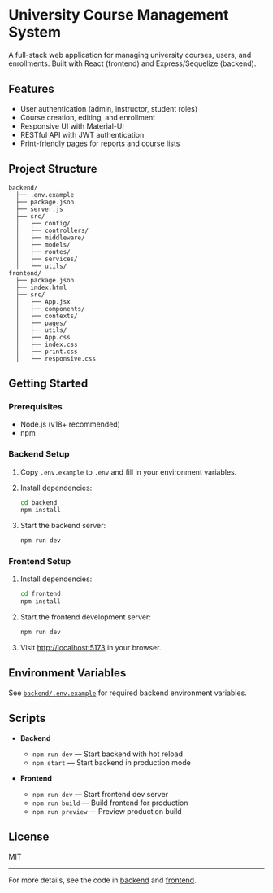 # University Course Management System

A full-stack web application for managing university courses, users, and enrollments. Built with React (frontend) and Express/Sequelize (backend).

## Features

- User authentication (admin, instructor, student roles)
- Course creation, editing, and enrollment
- Responsive UI with Material-UI
- RESTful API with JWT authentication
- Print-friendly pages for reports and course lists

## Project Structure

```
backend/
  ├── .env.example
  ├── package.json
  ├── server.js
  ├── src/
  │   ├── config/
  │   ├── controllers/
  │   ├── middleware/
  │   ├── models/
  │   ├── routes/
  │   ├── services/
  │   └── utils/
frontend/
  ├── package.json
  ├── index.html
  ├── src/
  │   ├── App.jsx
  │   ├── components/
  │   ├── contexts/
  │   ├── pages/
  │   ├── utils/
  │   ├── App.css
  │   ├── index.css
  │   ├── print.css
  │   └── responsive.css
```

## Getting Started

### Prerequisites

- Node.js (v18+ recommended)
- npm

### Backend Setup

1. Copy `.env.example` to `.env` and fill in your environment variables.
2. Install dependencies:

   ```sh
   cd backend
   npm install
   ```

3. Start the backend server:

   ```sh
   npm run dev
   ```

### Frontend Setup

1. Install dependencies:

   ```sh
   cd frontend
   npm install
   ```

2. Start the frontend development server:

   ```sh
   npm run dev
   ```

3. Visit [http://localhost:5173](http://localhost:5173) in your browser.

## Environment Variables

See [`backend/.env.example`](backend/.env.example) for required backend environment variables.

## Scripts

- **Backend**
  - `npm run dev` — Start backend with hot reload
  - `npm start` — Start backend in production mode

- **Frontend**
  - `npm run dev` — Start frontend dev server
  - `npm run build` — Build frontend for production
  - `npm run preview` — Preview production build

## License

MIT

---

For more details, see the code in [backend](backend) and [frontend](frontend).
